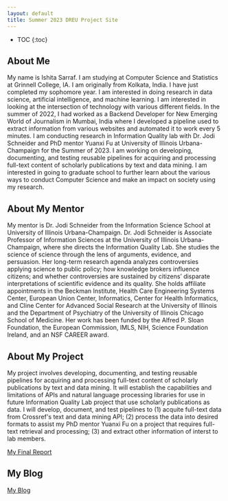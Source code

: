 ```yaml
---
layout: default
title: Summer 2023 DREU Project Site
---
```


* TOC
{:toc}

## About Me

My name is Ishita Sarraf. I am studying at Computer Science and Statistics at Grinnell College, IA. I am originally from Kolkata, India. I have just completed my sophomore year. I am interested in doing research in data science, artificial intelligence, and machine learning. I am interested in looking at the intersection of technology with various different fields. In the summer of 2022, I had worked as a Backend Developer for New Emerging World of Journalism in Mumbai, India where I developed a pipeline used to extract information from various websites and automated it to work every 5 minutes. I am conducting research in Information Quality lab with Dr. Jodi Schneider and PhD mentor Yuanxi Fu at University of Illinois Urbana-Champaign for the Summer of 2023. I am working on developing, documenting, and testing reusable pipelines for acquiring and processing full-text content of scholarly publications by text and data mining. I am interested in going to graduate school to further learn about the various ways to conduct Computer Science and make an impact on society using my research. 


## About My Mentor

My mentor is Dr. Jodi Schneider from the Information Science School at University of Illinois Urbana-Champaign. Dr. Jodi Schneider is Associate Professor of Information Sciences at the University of Illinois Urbana-Champaign, where she directs the Information Quality Lab. She studies the science of science through the lens of arguments, evidence, and persuasion. Her long-term research agenda analyzes controversies applying science to public policy; how knowledge brokers influence citizens; and whether controversies are sustained by citizens’ disparate interpretations of scientific evidence and its quality. She holds affiliate appointments in the Beckman Institute, Health Care Engineering Systems Center, European Union Center, Informatics, Center for Health Informatics, and Cline Center for Advanced Social Research at the University of Illinois and the Department of Psychiatry of the University of Illinois Chicago School of Medicine. Her work has been funded by the Alfred P. Sloan Foundation, the European Commission, IMLS, NIH, Science Foundation Ireland, and an NSF CAREER award.

## About My Project

My project involves developing, documenting, and testing reusable pipelines for acquiring and processing full-text content of scholarly publications by text and data mining. It will establish the capabilities and limitations of APIs and natural language processing libraries for use in future Information Quality Lab project that use scholarly publications as data. I will develop, document, and test pipelines to (1) acquite full-text data from Crossref's text and data mining API; (2) process the data into desired formats to assist my PhD mentor Yuanxi Fu on a project that requires full-text retrieval and processing; (3) and extract other information of interst to lab members.  

[My Final Report](files/finalreport.pdf)

## My Blog

[My Blog](blog.html)
